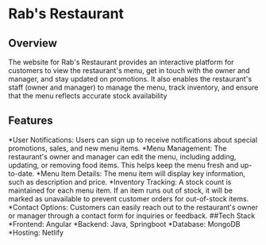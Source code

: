 # Rab's Restaurant
## Overview
The website for Rab's Restaurant provides an interactive platform for customers to view the restaurant's menu, get in touch with the owner and manager, and stay updated on promotions. It also enables the restaurant's staff (owner and manager) to manage the menu, track inventory, and ensure that the menu reflects accurate stock availability
## Features
*User Notifications: Users can sign up to receive notifications about special promotions, sales, and new menu items.
*Menu Management: The restaurant's owner and manager can edit the menu, including adding, updating, or removing food items. This helps keep the menu fresh and up-to-date.
*Menu Item Details: The menu item will display key information, such as description and price.
*Inventory Tracking: A stock count is maintained for each menu item. If an item runs out of stock, it will be marked as unavailable to prevent customer orders for out-of-stock items.
*Contact Options: Customers can easily reach out to the restaurant's owner or manager through a contact form for inquiries or feedback.
##Tech Stack
*Frontend: Angular
*Backend: Java, Springboot
*Database: MongoDB 
*Hosting:  Netlify
